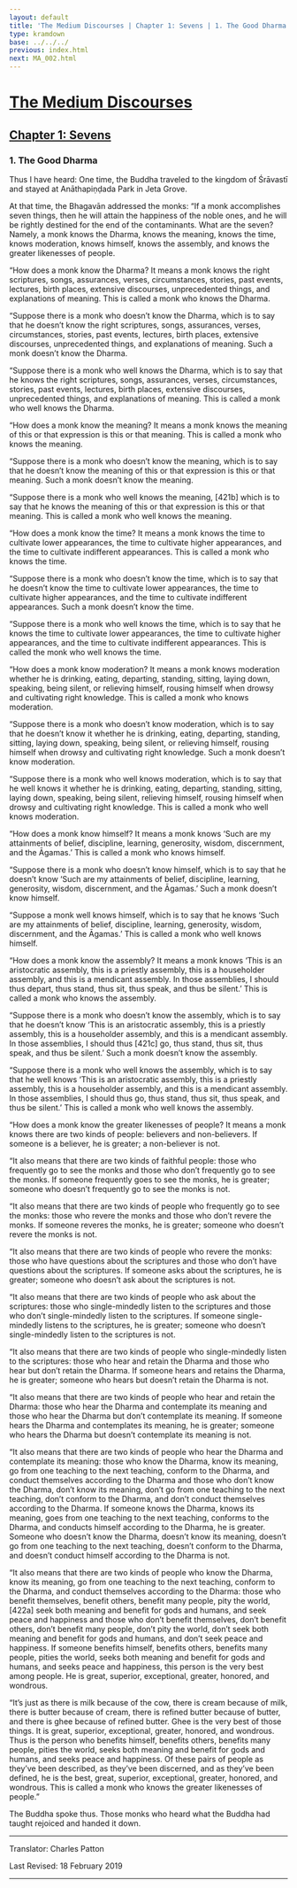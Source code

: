 ```yaml
---
layout: default
title: 'The Medium Discourses | Chapter 1: Sevens | 1. The Good Dharma'
type: kramdown
base: ../../../
previous: index.html
next: MA_002.html
---
```

# [The Medium Discourses](../../index.html)
## [Chapter 1: Sevens](index.html)
### 1. The Good Dharma

Thus I have heard: One time, the Buddha traveled to the kingdom of Śrāvastī and stayed at Anāthapiṇḍada Park in Jeta Grove.

At that time, the Bhagavān addressed the monks: “If a monk accomplishes seven things, then he will attain the happiness of the noble ones, and he will be rightly destined for the end of the contaminants. What are the seven? Namely, a monk knows the Dharma, knows the meaning, knows the time, knows moderation, knows himself, knows the assembly, and knows the greater likenesses of people.

“How does a monk know the Dharma? It means a monk knows the right scriptures, songs, assurances, verses, circumstances, stories, past events, lectures, birth places, extensive discourses, unprecedented things, and explanations of meaning. This is called a monk who knows the Dharma.

“Suppose there is a monk who doesn’t know the Dharma, which is to say that he doesn’t know the right scriptures, songs, assurances, verses, circumstances, stories, past events, lectures, birth places, extensive discourses, unprecedented things, and explanations of meaning. Such a monk doesn’t know the Dharma.

“Suppose there is a monk who well knows the Dharma, which is to say that he knows the right scriptures, songs, assurances, verses, circumstances, stories, past events, lectures, birth places, extensive discourses, unprecedented things, and explanations of meaning. This is called a monk who well knows the Dharma.

“How does a monk know the meaning? It means a monk knows the meaning of this or that expression is this or that meaning. This is called a monk who knows the meaning.

“Suppose there is a monk who doesn’t know the meaning, which is to say that he doesn’t know the meaning of this or that expression is this or that meaning. Such a monk doesn’t know the meaning.

“Suppose there is a monk who well knows the meaning, [421b] which is to say that he knows the meaning of this or that expression is this or that meaning. This is called a monk who well knows the meaning.

“How does a monk know the time? It means a monk knows the time to cultivate lower appearances, the time to cultivate higher appearances, and the time to cultivate indifferent appearances. This is called a monk who knows the time.

“Suppose there is a monk who doesn’t know the time, which is to say that he doesn’t know the time to cultivate lower appearances, the time to cultivate higher appearances, and the time to cultivate indifferent appearances. Such a monk doesn’t know the time.

“Suppose there is a monk who well knows the time, which is to say that he knows the time to cultivate lower appearances, the time to cultivate higher appearances, and the time to cultivate indifferent appearances. This is called the monk who well knows the time.

“How does a monk know moderation? It means a monk knows moderation whether he is drinking, eating, departing, standing, sitting, laying down, speaking, being silent, or relieving himself, rousing himself when drowsy and cultivating right knowledge. This is called a monk who knows moderation.

“Suppose there is a monk who doesn’t know moderation, which is to say that he doesn’t know it whether he is drinking, eating, departing, standing, sitting, laying down, speaking, being silent, or relieving himself, rousing himself when drowsy and cultivating right knowledge. Such a monk doesn’t know moderation.

“Suppose there is a monk who well knows moderation, which is to say that he well knows it whether he is drinking, eating, departing, standing, sitting, laying down, speaking, being silent, relieving himself, rousing himself when drowsy and cultivating right knowledge. This is called a monk who well knows moderation.

“How does a monk know himself? It means a monk knows ‘Such are my attainments of belief, discipline, learning, generosity, wisdom, discernment, and the Āgamas.’ This is called a monk who knows himself.

“Suppose there is a monk who doesn’t know himself, which is to say that he doesn’t know ‘Such are my attainments of belief, discipline, learning, generosity, wisdom, discernment, and the Āgamas.’ Such a monk doesn’t know himself.

“Suppose a monk well knows himself, which is to say that he knows ‘Such are my attainments of belief, discipline, learning, generosity, wisdom, discernment, and the Āgamas.’ This is called a monk who well knows himself.

“How does a monk know the assembly? It means a monk knows ‘This is an aristocratic assembly, this is a priestly assembly, this is a householder assembly, and this is a mendicant assembly. In those assemblies, I should thus depart, thus stand, thus sit, thus speak, and thus be silent.’ This is called a monk who knows the assembly.

“Suppose there is a monk who doesn’t know the assembly, which is to say that he doesn’t know ‘This is an aristocratic assembly, this is a priestly assembly, this is a householder assembly, and this is a mendicant assembly. In those assemblies, I should thus [421c] go, thus stand, thus sit, thus speak, and thus be silent.’ Such a monk doesn’t know the assembly.

“Suppose there is a monk who well knows the assembly, which is to say that he well knows ‘This is an aristocratic assembly, this is a priestly assembly, this is a householder assembly, and this is a mendicant assembly. In those assemblies, I should thus go, thus stand, thus sit, thus speak, and thus be silent.’ This is called a monk who well knows the assembly.

“How does a monk know the greater likenesses of people? It means a monk knows there are two kinds of people: believers and non-believers. If someone is a believer, he is greater; a non-believer is not.

“It also means that there are two kinds of faithful people: those who frequently go to see the monks and those who don’t frequently go to see the monks. If someone frequently goes to see the monks, he is greater; someone who doesn’t frequently go to see the monks is not.

“It also means that there are two kinds of people who frequently go to see the monks: those who revere the monks and those who don’t revere the monks. If someone reveres the monks, he is greater; someone who doesn’t revere the monks is not.

“It also means that there are two kinds of people who revere the monks: those who have questions about the scriptures and those who don’t have questions about the scriptures. If someone asks about the scriptures, he is greater; someone who doesn’t ask about the scriptures is not.

“It also means that there are two kinds of people who ask about the scriptures: those who single-mindedly listen to the scriptures and those who don’t single-mindedly listen to the scriptures. If someone single-mindedly listens to the scriptures, he is greater; someone who doesn’t single-mindedly listen to the scriptures is not.

“It also means that there are two kinds of people who single-mindedly listen to the scriptures: those who hear and retain the Dharma and those who hear but don’t retain the Dharma. If someone hears and retains the Dharma, he is greater; someone who hears but doesn’t retain the Dharma is not.

“It also means that there are two kinds of people who hear and retain the Dharma: those who hear the Dharma and contemplate its meaning and those who hear the Dharma but don’t contemplate its meaning. If someone hears the Dharma and contemplates its meaning, he is greater; someone who hears the Dharma but doesn’t contemplate its meaning is not.

“It also means that there are two kinds of people who hear the Dharma and contemplate its meaning: those who know the Dharma, know its meaning, go from one teaching to the next teaching, conform to the Dharma, and conduct themselves according to the Dharma and those who don’t know the Dharma, don’t know its meaning, don’t go from one teaching to the next teaching, don’t conform to the Dharma, and don’t conduct themselves according to the Dharma. If someone knows the Dharma, knows its meaning, goes from one teaching to the next teaching, conforms to the Dharma, and conducts himself according to the Dharma, he is greater. Someone who doesn’t know the Dharma, doesn’t know its meaning, doesn’t go from one teaching to the next teaching, doesn’t conform to the Dharma, and doesn’t conduct himself according to the Dharma is not.

“It also means that there are two kinds of people who know the Dharma, know its meaning, go from one teaching to the next teaching, conform to the Dharma, and conduct themselves according to the Dharma: those who benefit themselves, benefit others, benefit many people, pity the world, [422a] seek both meaning and benefit for gods and humans, and seek peace and happiness and those who don’t benefit themselves, don’t benefit others, don’t benefit many people, don’t pity the world, don’t seek both meaning and benefit for gods and humans, and don’t seek peace and happiness. If someone benefits himself, benefits others, benefits many people, pities the world, seeks both meaning and benefit for gods and humans, and seeks peace and happiness, this person is the very best among people. He is great, superior, exceptional, greater, honored, and wondrous.

“It’s just as there is milk because of the cow, there is cream because of milk, there is butter because of cream, there is refined butter because of butter, and there is ghee because of refined butter. Ghee is the very best of those things. It is great, superior, exceptional, greater, honored, and wondrous. Thus is the person who benefits himself, benefits others, benefits many people, pities the world, seeks both meaning and benefit for gods and humans, and seeks peace and happiness. Of these pairs of people as they’ve been described, as they’ve been discerned, and as they’ve been defined, he is the best, great, superior, exceptional, greater, honored, and wondrous. This is called a monk who knows the greater likenesses of people.”

The Buddha spoke thus. Those monks who heard what the Buddha had taught rejoiced and handed it down.

---

Translator: Charles Patton

Last Revised: 18 February 2019

---

